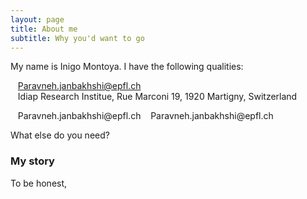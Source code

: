 ```yaml
---
layout: page
title: About me
subtitle: Why you'd want to go 
---
```


My name is Inigo Montoya. I have the following qualities:

<i class="fas fa-at"></i> &nbsp;&nbsp;&nbsp;Paravneh.janbakhshi@epfl.ch
<br />
<i class="fas fa-map-marker-alt"></i> &nbsp;&nbsp;&nbsp;Idiap Research Institue, Rue Marconi 19, 1920 Martigny, Switzerland

<span style="font-size: 48px; color: Dodgerblue;">
  <i class="fas fa-at"></i> 
</span> &nbsp;&nbsp;&nbsp;Paravneh.janbakhshi@epfl.ch

<span style="font-size: 3em; color: Tomato;">
  <i class="fas fa-at"></i>  
</span> &nbsp;&nbsp;&nbsp;Paravneh.janbakhshi@epfl.ch

What else do you need?

### My story

To be honest,
